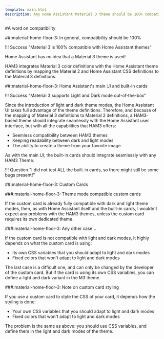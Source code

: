 ```yaml
---
template: main.html
description: Any Home Assistant Material 3 theme should be 100% compatible with Home Assistant itself and its built-in cards. HAM3 maps all definitions to existing HA color definitions.
---
```

<!-- GT/GMY -->
#A word on compatibility

##:material-home-floor-3: In general, compatibility should be 100%

!!! Success "Material 3 is 100% compatible with Home Assistant themes"

Home Assistant has _no_ idea that a Material 3 theme is used!

HAM3 integrates Material 3 color definitions with the Home Assistant theme definitions by mapping the Material 2 and Home Assistant CSS definitions to the Material 3 definitions.

##:material-home-floor-3: Home Assistant's main UI and built-in cards

!!! Success "Material 3 supports Light and Dark mode out-of-the-box"

Since the introduction of light and dark theme modes, the Home Assistant UI takes full advantage of the theme definitions. Therefore, and because of the mapping of Material 3 definitions to Material 2 definitions, a HAM3-based theme should integrate seamlessly with the Home Assistant user interface, but with all the capabilities that HAM3 offers:

- Seemless compatibility between HAM3 themes
- Keeping readability between dark and light modes
- The ability to create a theme from your favorite image

As with the main UI, the built-in cards should integrate seamlessly with any HAM3 Theme.

!!! Question "I did not test ALL the built-in cards, so there might still be some bugs present!"

##:material-home-floor-3: Custom Cards

###:material-home-floor-3: Theme mode compatible custom cards

If the custom card is already fully compatible with dark and light theme modes, then, as with Home Assistant itself and the built-in cards, I wouldn't expect any problems with the HAM3 themes, unless the custom card requires its own dedicated theme.

###:material-home-floor-3: Any other case...

If the custom card is not compatible with light and dark modes, it highly depends on what the custom card is using:

- Its own CSS variables that you should adapt to light and dark modes
- Fixed colors that won't adapt to light and dark modes

The last case is a difficult one, and can only be changed by the developer of the custom card. But if the card is using its own CSS variables, you can define a light and dark variant in the M3 theme.

###:material-home-floor-3: Note on custom card styling

If you use a custom card to style the CSS of your card, it depends how the styling is done:

- Your own CSS variables that you should adapt to light and dark modes
- Fixed colors that won't adapt to light and dark modes

The problem is the same as above: you should use CSS variables, and define them in the light and dark modes of the theme.


